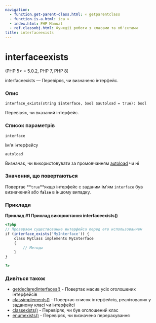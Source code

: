 ```yaml
---
navigation:
  - function.get-parent-class.html: « getparentclass
  - function.is-a.html: ісa »
  - index.html: PHP Manual
  - ref.classobj.html: Функції роботи з класами та об'єктами
title: interfaceexists
---
```

# interfaceexists

(PHP 5> = 5.0.2, PHP 7, PHP 8)

interfaceexists — Перевіряє, чи визначено інтерфейс.

### Опис

```methodsynopsis
interface_exists(string $interface, bool $autoload = true): bool
```

Перевіряє, чи вказаний інтерфейс.

### Список параметрів

`interface`

Ім'я інтерфейсу

`autoload`

Визначає, чи використовувати за промовчанням [autoload](language.oop5.autoload.html) чи ні

### Значення, що повертаються

Повертає \*\*`true`\*\*якщо інтерфейс c заданим ім'ям `interface` був визначений або **`false`** в іншому випадку.

### Приклади

**Приклад #1 Приклад використання **interfaceexists()****

```php
<?php
// Проверяем существование интерфейса перед его использованием
if (interface_exists('MyInterface')) {
    class MyClass implements MyInterface
    {
        // Методы
    }
}

?>
```

### Дивіться також

-   [getdeclaredinterfaces()](function.get-declared-interfaces.html) - Повертає масив усіх оголошених інтерфейсів
-   [classimplements()](function.class-implements.html) - Повертає список інтерфейсів, реалізованих у заданому класі чи інтерфейсі
-   [classexists()](function.class-exists.html) - Перевіряє, чи був оголошений клас
-   [enumexists()](function.enum-exists.html) - Перевіряє, чи визначено перерахування
